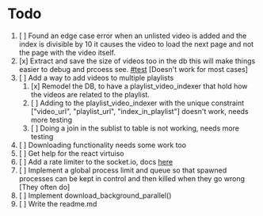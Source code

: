 # Todo

1. [ ] Found an edge case error when an unlisted video is added and the index is divisible by 10 it causes the video to load the next page and not the page with the video itself.
2. [x] Extract and save the size of videos too in the db this will make things easier to debug and prcoess
       see. [#test](/readme.md) [Doesn't work for most cases]
3. [ ] Add a way to add videos to multiple playlists
   1. [x] Remodel the DB, to have a playlist_video_indexer that hold how the videos are related to the playlist.
   2. [ ] Adding to the playlist_video_indexer with the unique constraint ["video_url", "playlist_url", "index_in_playlist"] doesn't work, needs more testing
   3. [ ] Doing a join in the sublist to table is not working, needs more testing
4. [ ] Downloading functionality needs some work too
5. [ ] Get help for the react virtuiso
6. [ ] Add a rate limiter to the socket.io, docs [here](https:github.com/animir/node-rate-limiter-flexible/wiki/Overall-example#websocket-single-connection-prevent-flooding)
7. [ ] Implement a global process limit and queue so that spawned processes can be kept in control and then killed when they go wrong [They often do]
8. [ ] Implement download_background_parallel()
9. [ ] Write the readme.md
